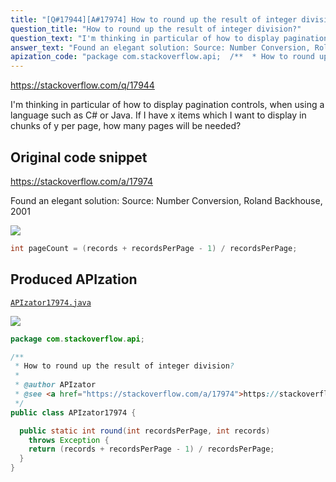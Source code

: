 ```yaml
---
title: "[Q#17944][A#17974] How to round up the result of integer division?"
question_title: "How to round up the result of integer division?"
question_text: "I'm thinking in particular of how to display pagination controls, when using a language such as C# or Java. If I have x items which I want to display in chunks of y per page, how many pages will be needed?"
answer_text: "Found an elegant solution: Source: Number Conversion, Roland Backhouse, 2001"
apization_code: "package com.stackoverflow.api;  /**  * How to round up the result of integer division?  *  * @author APIzator  * @see <a href=\"https://stackoverflow.com/a/17974\">https://stackoverflow.com/a/17974</a>  */ public class APIzator17974 {    public static int round(int recordsPerPage, int records)     throws Exception {     return (records + recordsPerPage - 1) / recordsPerPage;   } }"
---
```


https://stackoverflow.com/q/17944

I&#x27;m thinking in particular of how to display pagination controls, when using a language such as C# or Java.
If I have x items which I want to display in chunks of y per page, how many pages will be needed?



## Original code snippet

https://stackoverflow.com/a/17974

Found an elegant solution:
Source: Number Conversion, Roland Backhouse, 2001

<div class="code-logo"><img src="/stackoverflow.png" /></div>

```java
int pageCount = (records + recordsPerPage - 1) / recordsPerPage;
```

## Produced APIzation

[`APIzator17974.java`](https://github.com/pasqualesalza/apization-temp-data/raw/master/search/APIzator17974.java)

<div class="code-logo"><img src="/apizator.png" /></div>

```java
package com.stackoverflow.api;

/**
 * How to round up the result of integer division?
 *
 * @author APIzator
 * @see <a href="https://stackoverflow.com/a/17974">https://stackoverflow.com/a/17974</a>
 */
public class APIzator17974 {

  public static int round(int recordsPerPage, int records)
    throws Exception {
    return (records + recordsPerPage - 1) / recordsPerPage;
  }
}

```